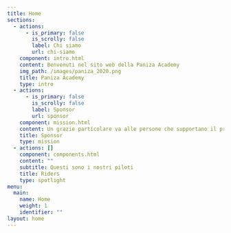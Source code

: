 ```yaml
---
title: Home
sections:
  - actions:
      - is_primary: false
        is_scrolly: false
        label: Chi siamo
        url: chi-siamo
    component: intro.html
    content: Benvenuti nel sito web della Paniza Academy
    img_path: /images/paniza_2020.png
    title: Paniza Academy
    type: intro
  - actions:
      - is_primary: false
        is_scrolly: false
        label: Sponsor
        url: sponsor
    component: mission.html
    content: Un grazie particolare va alle persone che supportano il progetto.
    title: Sponsor
    type: mission
  - actions: []
    component: components.html
    content: ""
    subtitle: Questi sono i nostri piloti
    title: Riders
    type: spotlight
menu:
  main:
    name: Home
    weight: 1
    identifier: ""
layout: home
---
```

